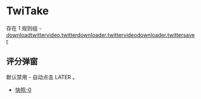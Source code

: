# TwiTake

存在 1 规则组 - [downloadtwittervideo.twitterdownloader.twittervideodownloader.twittersaver](/src/apps/downloadtwittervideo.twitterdownloader.twittervideodownloader.twittersaver.ts)

## 评分弹窗

默认禁用 - 自动点击 LATER 。

- [快照-0](https://i.gkd.li/import/13748858)
